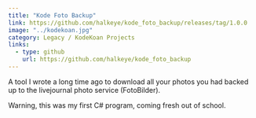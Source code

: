 ```yaml
---
title: "Kode Foto Backup"
link: https://github.com/halkeye/kode_foto_backup/releases/tag/1.0.0
image: "../kodekoan.jpg"
category: Legacy / KodeKoan Projects
links:
  - type: github
    url: https://github.com/halkeye/kode_foto_backup
---
```


A tool I wrote a long time ago to download all your photos you had backed up to the livejournal photo service (FotoBilder).

Warning, this was my first C# program, coming fresh out of school.
